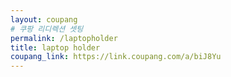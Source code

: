 ```yaml
---
layout: coupang
# 쿠팡 리디렉션 셋팅
permalink: /laptopholder
title: laptop holder
coupang_link: https://link.coupang.com/a/biJ8Yu
---
```

